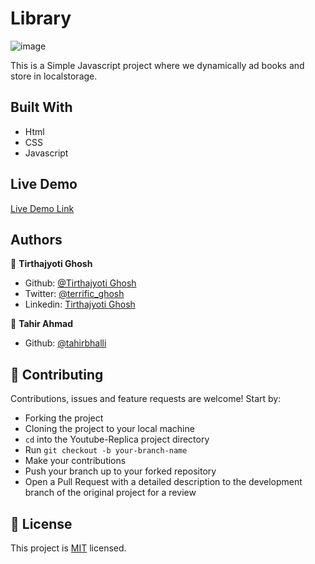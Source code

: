 # Library

![image](https://user-images.githubusercontent.com/57726348/85506098-554a8a80-b60d-11ea-8b61-7df295e85c3b.png)

This is a Simple Javascript project where we dynamically ad books and store in localstorage.

## Built With

- Html
- CSS
- Javascript

## Live Demo

[Live Demo Link](https://rawcdn.githack.com/Tahirbhalli/library/9858ef18f4ebc41cf38f8b63906d82bb71dbb5c4/index.html)


## Authors

👤 **Tirthajyoti Ghosh**

- Github: [@Tirthajyoti Ghosh](https://github.com/tirthajyoti-ghosh)
- Twitter: [@terrific_ghosh](https://twitter.com/terrific_ghosh)
- Linkedin: [Tirthajyoti Ghosh](https://www.linkedin.com/in/tirthajyoti-ghosh/)


👤 **Tahir Ahmad**

- Github: [@tahirbhalli](https://github.com/tahirbhalli/)

## 🤝 Contributing

Contributions, issues and feature requests are welcome! Start by:
* Forking the project
* Cloning the project to your local machine
* `cd` into the Youtube-Replica project directory
* Run `git checkout -b your-branch-name`
* Make your contributions
* Push your branch up to your forked repository
* Open a Pull Request with a detailed description to the development branch of the original project for a review

## 📝 License

This project is [MIT](https://opensource.org/licenses/MIT) licensed.
